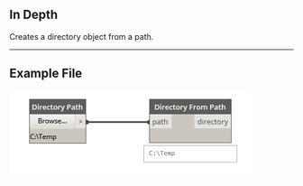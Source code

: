 ## In Depth
Creates a directory object from a path.
___
## Example File

![Directory From Path](./CoreNodeModels.Input.DirectoryObject_img.jpg)

